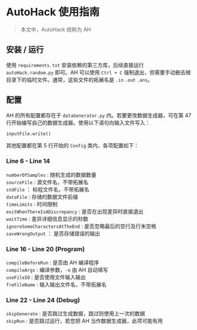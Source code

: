 # AutoHack 使用指南

> 本文中，AutoHack 统称为 AH

## 安装 / 运行

使用 `requirements.txt` 安装依赖的第三方库，后续直接运行 `autoHack.random.py` 即可。AH 可以使用 `Ctrl + C` 强制退出，但需要手动删去根目录下的临时文件。通常，这些文件的拓展名是 `.in` `.out` `.ans`。

## 配置

AH 的所有配置都存在于 `dataGenerator.py` 内。若要更改数据生成器，可在第 47 行开始编写自己的数据生成器。使用以下语句向输入文件写入：

```python
inputFile.write()
```

其他配置都在第 5 行开始的 `Config` 类内，各项配置如下：

### Line 6 - Line 14

`numberOfSamples` : 随机生成的数据数量  
`sourceFile` : 源文件名，不带拓展名  
`stdFile` ： 标程文件名，不带拓展名  
`dataFile` : 存储的数据文件前缀  
`timeLimits` : 时间限制  
`exitWhenThereIsADiscrepancy` : 是否在出现差异时直接退出  
`waitTime` : 差异详细信息显示的秒数  
`ignoreSomeCharactersAtTheEnd` : 是否忽略最后的空行及行末空格  
`saveWrongOutput` ： 是否存储错误的输出

### Line 16 - Line 20 (Program)

`compileBeforeRun` : 是否由 AH 编译程序  
`compileArgs` : 编译参数，`-o` 由 AH 自动填写  
`useFileIO` : 是否使用文件输入输出  
`freFileName` : 输入输出文件名，不带拓展名

### Line 22 - Line 24 (Debug)

`skipGenerate` : 是否跳过生成数据，跳过则使用上一次的数据  
`skipRun` : 是否跳过运行，若您把 AH 当作数据生成器，此项可能有用
